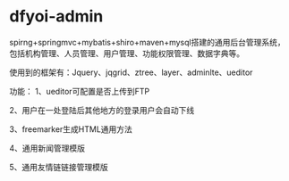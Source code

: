 # dfyoi-admin
spirng+springmvc+mybatis+shiro+maven+mysql搭建的通用后台管理系统，包括机构管理、人员管理、用户管理、功能权限管理、数据字典等。

使用到的框架有：Jquery、jqgrid、ztree、layer、adminlte、ueditor

功能：
1、ueditor可配置是否上传到FTP  

2、用户在一处登陆后其他地方的登录用户会自动下线  

3、freemarker生成HTML通用方法  

4、通用新闻管理模版  

5、通用友情链链接管理模版  

